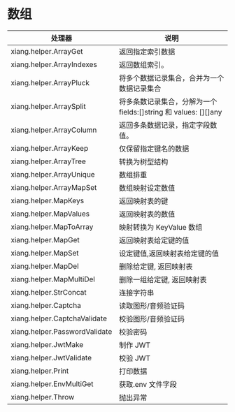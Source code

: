 # 数组

| 处理器                        | 说明                                                            |
| ----------------------------- | --------------------------------------------------------------- |
| xiang.helper.ArrayGet         | 返回指定索引数据                                                |
| xiang.helper.ArrayIndexes     | 返回数组索引。                                                  |
| xiang.helper.ArrayPluck       | 将多个数据记录集合，合并为一个数据记录集合                      |
| xiang.helper.ArraySplit       | 将多条数记录集合，分解为一个 fields:[]string 和 values: [][]any |
| xiang.helper.ArrayColumn      | 返回多条数据记录，指定字段数值。                                |
| xiang.helper.ArrayKeep        | 仅保留指定键名的数据                                            |
| xiang.helper.ArrayTree        | 转换为树型结构                                                  |
| xiang.helper.ArrayUnique      | 数组排重                                                        |
| xiang.helper.ArrayMapSet      | 数组映射设定数值                                                |
| xiang.helper.MapKeys          | 返回映射表的键                                                  |
| xiang.helper.MapValues        | 返回映射表的数值                                                |
| xiang.helper.MapToArray       | 映射转换为 KeyValue 数组                                        |
| xiang.helper.MapGet           | 返回映射表给定键的值                                            |
| xiang.helper.MapSet           | 设定键值,返回映射表给定键的值                                   |
| xiang.helper.MapDel           | 删除给定键, 返回映射表                                          |
| xiang.helper.MapMultiDel      | 删除一组给定键, 返回映射表                                      |
| xiang.helper.StrConcat        | 连接字符串                                                      |
| xiang.helper.Captcha          | 读取图形/音频验证码                                             |
| xiang.helper.CaptchaValidate  | 校验图形/音频验证码                                             |
| xiang.helper.PasswordValidate | 校验密码                                                        |
| xiang.helper.JwtMake          | 制作 JWT                                                        |
| xiang.helper.JwtValidate      | 校验 JWT                                                        |
| xiang.helper.Print            | 打印数据                                                        |
| xiang.helper.EnvMultiGet      | 获取.env 文件字段                                               |
| xiang.helper.Throw            | 抛出异常                                                        |

<Div style={{ display: "flex", justifyContent: "space-between" }}>
  <Link type="prev" title="流程控制" link="手册/处理器/流程控制"></Link>
  <Link type="next" title="字符串" link="手册/处理器/字符串"></Link>
</Div>
